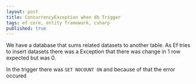 ```yaml
---
layout: post
title: ConcurrencyException when db Trigger
tags: ef core, entity framework, csharp
published: true
---
```


We have a database that sums related datasets to another table.
As Ef tries to insert datasets there was a Exception that there was change in 1 row expected but was 0.

In the trigger there was ```SET NOCOUNT ON``` and because of that the error occured
